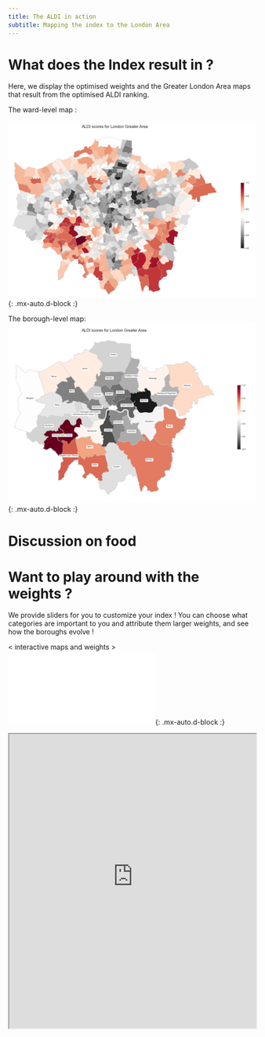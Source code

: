 ```yaml
---
title: The ALDI in action 
subtitle: Mapping the index to the London Area
---
```


# What does the Index result in ? 

Here, we display the optimised weights and the Greater London Area maps that result from the optimised ALDI ranking.  

The ward-level map :

![ward map](./assets/img/ALDI_ward_map.png){: .mx-auto.d-block :}

The borough-level map:
![borough map](./assets/img/ALDI_borough_map.png){: .mx-auto.d-block :}

# Discussion on food 

# Want to play around with the weights  ?

We provide sliders for you to customize your index ! You can choose what categories are important to you and attribute them larger weights, and see how the boroughs evolve !

< interactive maps and weights > 
![interactive_map](./assets/img/map.html){: .mx-auto.d-block :}

<iframe
  src="https://raw.githubusercontent.com/charlyneburki/The-ALDI/master/assets/img/map.html"
  style="width:100%; height:600px;"
></iframe>
